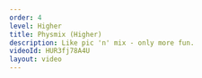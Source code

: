 ```yaml
---
order: 4
level: Higher
title: Physmix (Higher)
description: Like pic 'n' mix - only more fun.
videoId: HUR3fj78A4U
layout: video
---
```

